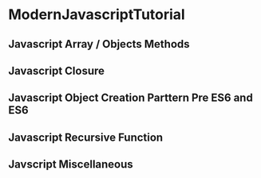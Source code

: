 # ModernJavascriptTutorial

## Javascript Array / Objects Methods

## Javascript Closure

## Javascript Object Creation Parttern Pre ES6 and ES6

## Javascript Recursive Function

## Javscript Miscellaneous
